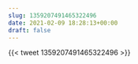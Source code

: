 ```yaml
---
slug: 1359207491465322496
date: 2021-02-09 18:28:13+00:00
draft: false
---
```


{{< tweet 1359207491465322496 >}}
